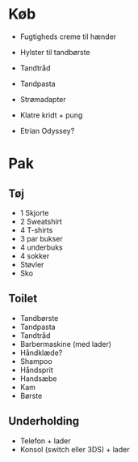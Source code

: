 # Køb

* Fugtigheds creme til hænder
* Hylster til tandbørste
* Tandtråd
* Tandpasta
* Strømadapter

* Klatre kridt + pung
* Etrian Odyssey?

# Pak

## Tøj

* 1 Skjorte
* 2 Sweatshirt
* 4 T-shirts
* 3 par bukser
* 4 underbuks
* 4 sokker
* Støvler
* Sko

## Toilet

* Tandbørste
* Tandpasta
* Tandtråd
* Barbermaskine (med lader)
* Håndklæde?
* Shampoo
* Håndsprit
* Handsæbe
* Kam
* Børste

## Underholding

* Telefon + lader
* Konsol (switch eller 3DS) + lader
